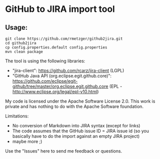 # GitHub to JIRA import tool

## Usage:

```
git clone https://github.com/rmetzger/github2jira.git
cd github2jira
cp config.properties.default config.properties
mvn clean package
```

The tool is using the following libraries:
- "jira-client": https://github.com/rcarz/jira-client (LGPL)
- "GitHub Java API (org.eclipse.egit.github.core)": https://github.com/eclipse/egit-github/tree/master/org.eclipse.egit.github.core (EPL - http://www.eclipse.org/legal/epl-v10.html)


My code is licensed under the Apache Software License 2.0.
This work is private and has nothing to do with the Apache Software foundation.


Limitations:
- No conversion of Markdown into JIRA syntax (except for links)
- The code assumes that the GitHub issue ID = JIRA issue id (so you basically have to do the import against an empty JIRA project)
- maybe more ;)

Use the "Issues" here to send me feedback or questions.
